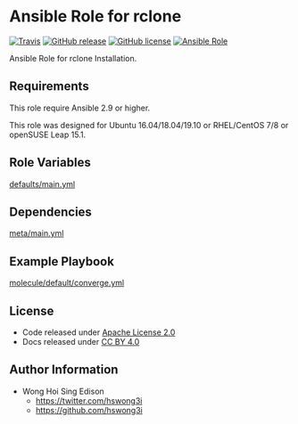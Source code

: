 # Ansible Role for rclone

[![Travis](https://img.shields.io/travis/com/alvistack/ansible-role-rclone.svg)](https://travis-ci.com/alvistack/ansible-role-rclone)
[![GitHub release](https://img.shields.io/github/release/alvistack/ansible-role-rclone.svg)](https://github.com/alvistack/ansible-role-rclone)
[![GitHub license](https://img.shields.io/github/license/alvistack/ansible-role-rclone.svg)](https://github.com/alvistack/ansible-role-rclone/blob/master/LICENSE)
[![Ansible Role](https://img.shields.io/badge/galaxy-alvistack.rclone-blue.svg)](https://galaxy.ansible.com/alvistack/rclone)

Ansible Role for rclone Installation.

## Requirements

This role require Ansible 2.9 or higher.

This role was designed for Ubuntu 16.04/18.04/19.10 or RHEL/CentOS 7/8 or openSUSE Leap 15.1.

## Role Variables

[defaults/main.yml](defaults/main.yml)

## Dependencies

[meta/main.yml](meta/main.yml)

## Example Playbook

[molecule/default/converge.yml](molecule/default/converge.yml)

## License

  - Code released under [Apache License 2.0](LICENSE)
  - Docs released under [CC BY 4.0](http://creativecommons.org/licenses/by/4.0/)

## Author Information

  - Wong Hoi Sing Edison
      - <https://twitter.com/hswong3i>
      - <https://github.com/hswong3i>
